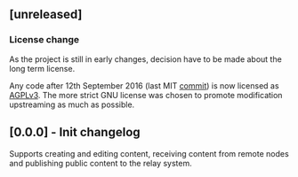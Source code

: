 ## [unreleased]

### License change

As the project is still in early changes, decision have to be made about the long term license.

Any code after 12th September 2016 (last MIT [commit](c36197491e996a599bd360e2b06853bbcb121c7a)) is now licensed as [AGPLv3](https://tldrlegal.com/license/gnu-affero-general-public-license-v3-(agpl-3.0)). The more strict GNU license was chosen to promote modification upstreaming as much as possible.

## [0.0.0] - Init changelog

Supports creating and editing content, receiving content from remote nodes and publishing public content to the relay system.
